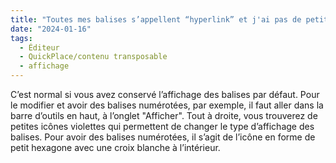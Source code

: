 ```yaml
---
title: "Toutes mes balises s’appellent “hyperlink” et j'ai pas de petits chiffres... Est-ce normal ?"
date: "2024-01-16"
tags:
  - Éditeur
  - QuickPlace/contenu transposable
  - affichage
---
```


C’est normal si vous avez conservé l’affichage des balises par défaut. Pour le modifier et avoir des balises numérotées, par exemple, il faut aller dans la barre d’outils en haut, à l’onglet "Afficher". Tout à droite, vous trouverez de petites icônes violettes qui permettent de changer le type d’affichage des balises. Pour avoir des balises numérotées, il s’agit de l’icône en forme de petit hexagone avec une croix blanche à l’intérieur.

